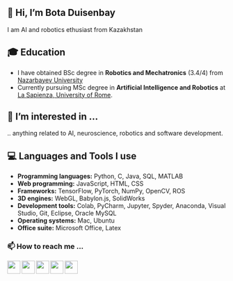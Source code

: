 ## 👋 Hi, I’m Bota Duisenbay
I am AI and robotics ethusiast from Kazakhstan

## 🎓 Education
- I have obtained BSc degree in **Robotics and Mechatronics** (3.4/4) from [Nazarbayev University](https://nu.edu.kz/)
- Currently pursuing MSc degree in **Artificial Intelligence and Robotics** at [La Sapienza, University of Rome](https://www.uniroma1.it/it/pagina-strutturale/home).


## 👀 I’m interested in ...
.. anything related to AI, neuroscience, robotics and software development.


## 💻 Languages and Tools I use
- **Programming languages:** Python, C, Java, SQL, MATLAB
- **Web programming:** JavaScript, HTML, CSS
- **Frameworks:** TensorFlow, PyTorch, NumPy, OpenCV, ROS
- **3D engines:** WebGL, Babylon.js, SolidWorks
- **Development tools:** Colab, PyCharm, Jupyter, Spyder, Anaconda, Visual Studio, Git, Eclipse, Oracle MySQL
- **Operating systems:** Mac, Ubuntu
- **Office suite:** Microsoft Office, Latex


### 📫 How to reach me ...
[<img align="left"  width="30px" src="https://cdn-icons-png.flaticon.com/512/174/174857.png" />][linkedin]
[<img align="left"  width="30px" src="https://cdn-icons-png.flaticon.com/512/281/281769.png" />][gmail]
[<img align="left"  width="30px" src="https://iconarchive.com/download/i99285/froyoshark/enkel/Telegram.ico" />][telegram]
[<img align="left"  width="30px" src="https://img.icons8.com/color/240/undefined/instagram-new--v1.png" />][instagram]
[<img align="left"  width="30px" src="https://cdn0.iconfinder.com/data/icons/social-flat-rounded-rects/512/whatsapp-512.png" />][whatsapp]



[telegram]: https://t.me/botastark
[instagram]: https://www.instagram.com/botastark/
[linkedin]: https://www.linkedin.com/in/botad/
[gmail]: mailto:bota.duisenbay@gmail.com
[whatsapp]: https://wa.me/393515754636
